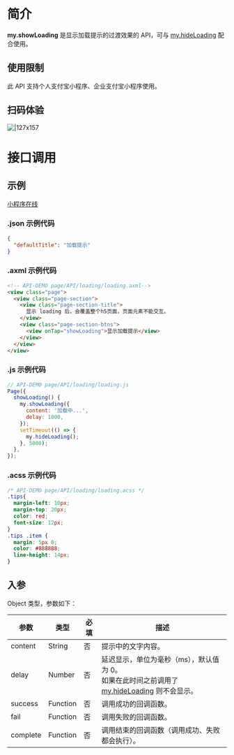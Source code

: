 # 简介
**my.showLoading** 是显示加载提示的过渡效果的 API，可与 [my.hideLoading](https://opendocs.alipay.com/mini/api/nzf540) 配合使用。

## 使用限制
此 API 支持个人支付宝小程序、企业支付宝小程序使用。

## 扫码体验

![|127x157](https://gw.alipayobjects.com/zos/skylark-tools/public/files/9b97b37bc6021ac42b6772643f2b62ad.png#align=left&display=inline&height=157&margin=%5Bobject%20Object%5D&originHeight=157&originWidth=127&status=done&style=none&width=127)

# 接口调用

## 示例

[小程序在线](https://opendocs.alipay.com/examples/3c03908e-51e5-4a4a-bca3-2800a317c0a5) 

### .json 示例代码

```json
{
  "defaultTitle": "加载提示"
}
```

### .axml 示例代码
```html
<!-- API-DEMO page/API/loading/loading.axml-->
<view class="page">
  <view class="page-section">
    <view class="page-section-title">
      显示 loading 后，会覆盖整个h5页面，页面元素不能交互。
    </view>
    <view class="page-section-btns">
      <view onTap="showLoading">显示加载提示</view>
    </view>
  </view>
</view>
```

### .js 示例代码

```javascript
// API-DEMO page/API/loading/loading.js
Page({
  showLoading() {
    my.showLoading({
      content: '加载中...',
      delay: 1000,
    });
    setTimeout(() => {
      my.hideLoading();
    }, 5000);
  },
});
```

### .acss 示例代码

```css
/* API-DEMO page/API/loading/loading.acss */
.tips{
  margin-left: 10px;
  margin-top: 20px; 
  color: red;
  font-size: 12px;
}
.tips .item {
  margin: 5px 0;
  color: #888888;
  line-height: 14px;
}
```

## 入参
Object 类型，参数如下：

| **参数** | **类型** | **必填** | **描述** |
| --- | --- | --- | --- |
| content | String | 否 | 提示中的文字内容。 |
| delay | Number | 否 | 延迟显示，单位为毫秒（ms），默认值为 0。<br />如果在此时间之前调用了 [my.hideLoading](https://opendocs.alipay.com/mini/006l22) 则不会显示。 |
| success | Function | 否 | 调用成功的回调函数。 |
| fail | Function | 否 | 调用失败的回调函数。 |
| complete | Function | 否 | 调用结束的回调函数（调用成功、失败都会执行）。 |
